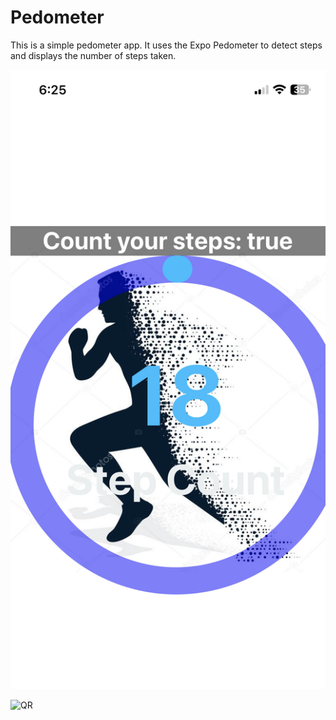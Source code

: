 # Pedometer

This is a simple pedometer app. It uses the Expo Pedometer to detect steps and displays the number of steps taken. 







![Home page](./assets/HomePage.jpg)

![QR](./https://github.com/ashuppal/pedometer/blob/main/assets/QR.png)

